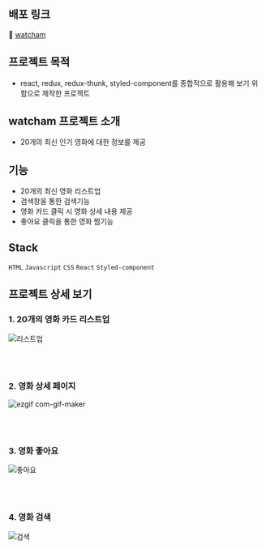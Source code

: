 ## 배포 링크
📎 [watcham](https://lim1313.github.io/watcham/)

## 프로젝트 목적
- react, redux, redux-thunk, styled-component를 종합적으로 활용해 보기 위함으로 제작한 프로젝트


## watcham 프로젝트 소개
- 20개의 최신 인기 영화에 대한 정보를 제공


## 기능
- 20개의 최신 영화 리스트업
- 검색창을 통한 검색기능
- 영화 카드 클릭 시 영화 상세 내용 제공
- 좋아요 클릭을 통한 영화 찜기능


## Stack
`HTML` `Javascript` `CSS` `React` `Styled-component`


## 프로젝트 상세 보기
### 1. 20개의 영화 카드 리스트업
![리스트업](https://user-images.githubusercontent.com/83012943/147855404-c876f4a7-6730-44e5-85ad-238f56b7bc4e.gif)

<br/><br/>

### 2. 영화 상세 페이지
![ezgif com-gif-maker](https://user-images.githubusercontent.com/83012943/147855469-cfbc008e-4bb0-4084-a6af-687e509d320a.gif)

<br/><br/>

### 3. 영화 좋아요
![좋아요](https://user-images.githubusercontent.com/83012943/147855407-98a84492-e601-4dc3-ad70-237c76b414f7.gif)

<br/><br/>

### 4. 영화 검색
![검색](https://user-images.githubusercontent.com/83012943/147855408-da0ec123-0b91-4fbc-b07e-42e09e3b27a3.gif)
